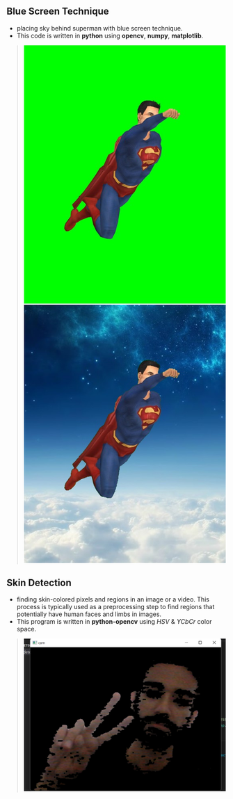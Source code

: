 ## Blue Screen Technique
- placing sky behind superman with blue screen technique.
- This code is written in **python** using **opencv**, **numpy**, **matplotlib**.
> ![original](superman-fly/super-man.jpg)
![res](superman-fly/result.jpg)

## Skin Detection
- finding skin-colored pixels and regions in an image or a video. This process is typically used as a preprocessing step to find regions that potentially have human faces and limbs in images.
- This program is written in **python-opencv** using *HSV* & *YCbCr* color space.
> ![test](skin-detection/img-cam.png)